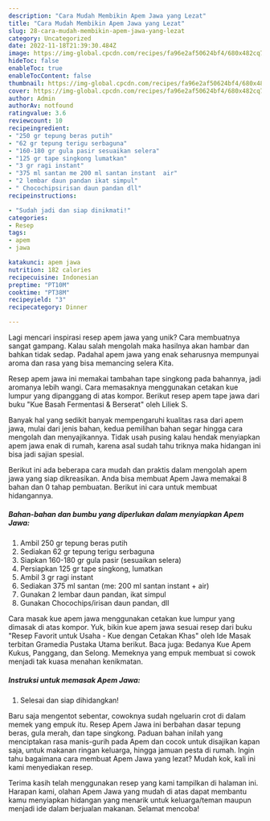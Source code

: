 ```yaml
---
description: "Cara Mudah Membikin Apem Jawa yang Lezat"
title: "Cara Mudah Membikin Apem Jawa yang Lezat"
slug: 28-cara-mudah-membikin-apem-jawa-yang-lezat
category: Uncategorized
date: 2022-11-18T21:39:30.484Z
image: https://img-global.cpcdn.com/recipes/fa96e2af50624bf4/680x482cq70/apem-jawa-foto-resep-utama.jpg
hideToc: false
enableToc: true
enableTocContent: false
thumbnail: https://img-global.cpcdn.com/recipes/fa96e2af50624bf4/680x482cq70/apem-jawa-foto-resep-utama.jpg
cover: https://img-global.cpcdn.com/recipes/fa96e2af50624bf4/680x482cq70/apem-jawa-foto-resep-utama.jpg
author: Admin
authorAv: notfound
ratingvalue: 3.6
reviewcount: 10
recipeingredient:
- "250 gr tepung beras putih"
- "62 gr tepung terigu serbaguna"
- "160-180 gr gula pasir sesuaikan selera"
- "125 gr tape singkong lumatkan"
- "3 gr ragi instant"
- "375 ml santan me 200 ml santan instant  air"
- "2 lembar daun pandan ikat simpul"
- " Chocochipsirisan daun pandan dll"
recipeinstructions:

- "Sudah jadi dan siap dinikmati!"
categories:
- Resep
tags:
- apem
- jawa

katakunci: apem jawa 
nutrition: 182 calories
recipecuisine: Indonesian
preptime: "PT10M"
cooktime: "PT38M"
recipeyield: "3"
recipecategory: Dinner

---
```





Lagi mencari inspirasi resep apem jawa yang unik? Cara membuatnya sangat gampang. Kalau salah mengolah maka hasilnya akan hambar dan bahkan tidak sedap. Padahal apem jawa yang enak seharusnya mempunyai aroma dan rasa yang bisa memancing selera Kita.





Resep apem jawa ini memakai tambahan tape singkong pada bahannya, jadi aromanya lebih wangi. Cara memasaknya menggunakan cetakan kue lumpur yang dipanggang di atas kompor. Berikut resep apem tape jawa dari buku &#34;Kue Basah Fermentasi &amp; Berserat&#34; oleh Liliek S.

Banyak hal yang sedikit banyak mempengaruhi kualitas rasa dari apem jawa, mulai dari jenis bahan, kedua pemilihan bahan segar hingga cara mengolah dan menyajikannya. Tidak usah pusing kalau hendak menyiapkan apem jawa enak di rumah, karena asal sudah tahu triknya maka hidangan ini bisa jadi sajian spesial.






Berikut ini ada beberapa cara mudah dan praktis dalam mengolah apem jawa yang siap dikreasikan. Anda bisa membuat Apem Jawa memakai 8 bahan dan 0 tahap pembuatan. Berikut ini cara untuk membuat hidangannya.

<!--inarticleads1-->

##### Bahan-bahan dan bumbu yang diperlukan dalam menyiapkan Apem Jawa:

1. Ambil 250 gr tepung beras putih
1. Sediakan 62 gr tepung terigu serbaguna
1. Siapkan 160-180 gr gula pasir (sesuaikan selera)
1. Persiapkan 125 gr tape singkong, lumatkan
1. Ambil 3 gr ragi instant
1. Sediakan 375 ml santan (me: 200 ml santan instant + air)
1. Gunakan 2 lembar daun pandan, ikat simpul
1. Gunakan  Chocochips/irisan daun pandan, dll


Cara masak kue apem jawa menggunakan cetakan kue lumpur yang dimasak di atas kompor. Yuk, bikin kue apem jawa sesuai resep dari buku &#34;Resep Favorit untuk Usaha - Kue dengan Cetakan Khas&#34; oleh Ide Masak terbitan Gramedia Pustaka Utama berikut. Baca juga: Bedanya Kue Apem Kukus, Panggang, dan Selong. Memeknya yang empuk membuat si cowok menjadi tak kuasa menahan kenikmatan. 

<!--inarticleads2-->

##### Instruksi untuk memasak Apem Jawa:


1. Selesai dan siap dihidangkan!

Baru saja mengentot sebentar, cowoknya sudah ngeluarin crot di dalam memek yang empuk itu. Resep Apem Jawa ini berbahan dasar tepung beras, gula merah, dan tape singkong. Paduan bahan inilah yang menciptakan rasa manis-gurih pada Apem dan cocok untuk disajikan kapan saja, untuk makanan ringan keluarga, hingga jamuan pesta di rumah. Ingin tahu bagaimana cara membuat Apem Jawa yang lezat? Mudah kok, kali ini kami menyediakan resep. 

Terima kasih telah menggunakan resep yang kami tampilkan di halaman ini. Harapan kami, olahan Apem Jawa yang mudah di atas dapat membantu kamu menyiapkan hidangan yang menarik untuk keluarga/teman maupun menjadi ide dalam berjualan makanan. Selamat mencoba!
